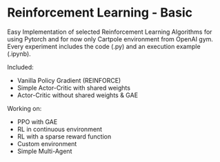 # Reinforcement Learning - Basic
Easy Implementation of selected Reinforcement Learning Algorithms
for using Pytorch and for now only Cartpole environment from OpenAI gym. Every experiment includes the code (.py) and an execution example (.ipynb).

Included:
* Vanilla Policy Gradient (REINFORCE)
* Simple Actor-Critic with shared weights
* Actor-Critic without shared weights & GAE

Working on:
* PPO with GAE
* RL in continuous environment
* RL with a sparse reward function
* Custom environment
* Simple Multi-Agent
